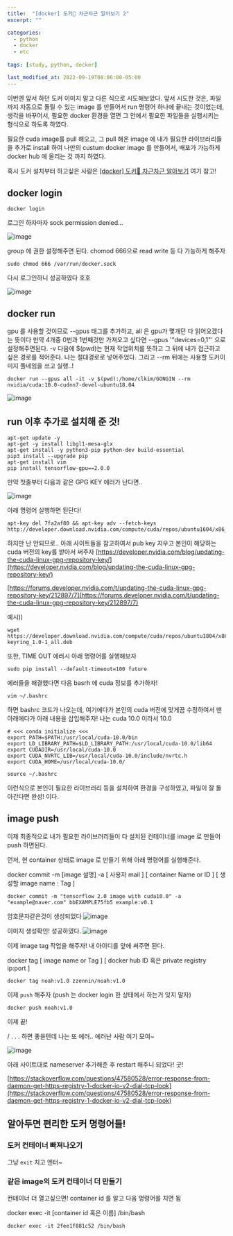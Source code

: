 ```yaml
---
title:  "[docker] 도커🐋 차근차근 알아보기 2"
excerpt: ""

categories:
  - python
  - docker
  - etc
  
tags: [study, python, docker]

last_modified_at: 2022-09-19T08:06:00-05:00
---
```


이번엔 앞서 하던 도커 이미지 말고 다른 식으로 시도해보았다.
앞서 시도한 것은, 파일까지 자동으로 돌릴 수 있는 image 를 만들어서 run 명령어 하나에 끝내는 것이었는데, 생각을 바꾸어서, 필요한 docker 환경을 열면 그 안에서 필요한 파일들을 실행시키는 형식으로 하도록 하였다. 

필요한 cuda image를 pull 해오고, 그 pull 해온 image 에 내가 필요한 라이브러리들을 추가로  install 하여 나만의 custum docker image 를 만들어서, 배포가 가능하게 docker hub 에 올리는 것 까지 하였다. 

혹시 도커 설치부터 하고싶은 사람은 [[docker] 도커🐋 차근차근 알아보기](https://chaelin0722.github.io/python/docker/etc/docker_basic/) 여기 참고!

## docker login

~~~
docker login
~~~
로그인 하자마자 sock permission denied... 

![image](https://user-images.githubusercontent.com/53431568/191421868-c8d27b0d-606f-46de-a954-c89e4bf8d633.png)

group 에 권한 설정해주면 된다. chomod 666으로 read write 등 다 가능하게 해주자

~~~
sudo chmod 666 /var/run/docker.sock
~~~

다시 로그인하니 성공하였다 호호

![image](https://user-images.githubusercontent.com/53431568/191421793-21ff0348-8fa8-4dea-b15d-4056f5835b98.png)

 
 ## docker run
 
 gpu 를 사용할 것이므로 --gpus 태그를 추가하고, all 은 gpu가 몇개던 다 읽어오겠다는 뜻이다 만약 4개중 0번과 1번째것만 가져오고 싶다면 --gpus '"devices=0,1"' 으로 설정해주면된다. 
 -v 다음에 $(pwd)는 현재 작업위치를 뜻하고 그 뒤에 내가 접근하고 싶은 경로를 적어준다. 나는 절대경로로 넣어주었다. 그리고 --rm 뒤에는 사용할 도커이미지 풀네임을 쓰고 실행..!
 
~~~
docker run --gpus all -it -v $(pwd):/home/clkim/GONGIN --rm  nvidia/cuda:10.0-cudnn7-devel-ubuntu18.04
~~~
![image](https://user-images.githubusercontent.com/53431568/191019507-3298cf2f-f825-4057-9cd7-063f0a46a3ab.png)


## run 이후 추가로 설치해 준 것!

~~~
apt-get update -y
apt-get -y install libgl1-mesa-glx
apt-get install -y python3-pip python-dev build-essential
pip3 install --upgrade pip
apt-get install vim
pip install tensorflow-gpu==2.0.0
~~~

만약 첫줄부터 다음과 같은 GPG KEY 에러가 난다면..

![image](https://user-images.githubusercontent.com/53431568/191249567-24c2b5ee-7c09-4b89-9bcc-aaea57bc83e0.png)

아래 명령어 실행하면 된단다!
~~~
apt-key del 7fa2af80 && apt-key adv --fetch-keys http://developer.download.nvidia.com/compute/cuda/repos/ubuntu1604/x86_64/3bf863cc.pub
~~~

하지만 난 안되므로.. 아래 사이트들을 참고하여서 pub key 지우고 본인이 해당하는 cuda 버전의 key를 받아서 써주자
[https://developer.nvidia.com/blog/updating-the-cuda-linux-gpg-repository-key/](https://developer.nvidia.com/blog/updating-the-cuda-linux-gpg-repository-key/)

[https://forums.developer.nvidia.com/t/updating-the-cuda-linux-gpg-repository-key/212897/7](https://forums.developer.nvidia.com/t/updating-the-cuda-linux-gpg-repository-key/212897/7)


예시))
~~~
wget https://developer.download.nvidia.com/compute/cuda/repos/ubuntu1804/x86_64/cuda-keyring_1.0-1_all.deb
~~~

또한, TIME OUT 에러시 아래 명령어를 실행해보자

~~~
sudo pip install --default-timeout=100 future
~~~

에러들을 해결했다면 다음 basrh 에 cuda 정보를 추가하자!

~~~
vim ~/.bashrc
~~~

하면 bashrc 코드가 나오는데, 여기에다가 본인의 cuda 버전에 맞게끔 수정하여서 맨 아래에다가 아래 내용을 삽입해주자! 나는 cuda 10.0 이라서 10.0
~~~
# <<< conda initialize <<<
export PATH=$PATH:/usr/local/cuda-10.0/bin
export LD_LIBRARY_PATH=$LD_LIBRARY_PATH:/usr/local/cuda-10.0/lib64
export CUDADIR=/usr/local/cuda-10.0
export CUDA_NVRTC_LIB=/usr/local/cuda-10.0/include/nvrtc.h
export CUDA_HOME=/usr/local/cuda-10.0/
~~~

~~~
source ~/.bashrc
~~~

이런식으로 본인이 필요한 라이브러리 등을 설치하여 환경을 구성하였고, 파일이 잘 돌아간다면 완성! 이다. 

## image push

이제 최종적으로 내가 필요한 라이브러리들이 다 설치된 컨테이너를 image 로 만들어 push 하면된다.

먼저, 현 container 상태로 image 로 만들기 위해 아래 명령어를 실행해준다.

docker commit -m [image 설명] -a [ 사용자 mail ] [ container Name or ID ] [ 생성할 image name : Tag ]

~~~
docker commit -m "tensorflow 2.0 image with cuda10.0" -a "example@naver.com" bbEXAMPLE75fb5 example:v0.1
~~~

암호문자같은것이 생성되었다 
![image](https://user-images.githubusercontent.com/53431568/191423314-2295bab3-ca09-402c-8179-f8498eb3b491.png)

이미지 생성확인! 성공하였다.
![image](https://user-images.githubusercontent.com/53431568/191423148-2ac2d25a-7972-4af5-a1dc-24906854c887.png)

이제 image tag 작업을 해주자! 내 아이디를 앞에 써주면 된다.

docker tag [ image name or Tag ] [ docker hub ID 혹은 private registry ip:port ] 

~~~
docker tag noah:v1.0 zzennin/noah:v1.0
~~~

이제 `push` 해주자 (push 는 docker login 한 상태에서 하는거 잊지 말자)

~~~
docker push noah:v1.0
~~~

이제 끝!

/
.
.
.
하면 좋을텐데 나는 또 에러.. 에러난 사람 여기 모여~ 

![image](https://user-images.githubusercontent.com/53431568/191430110-93fb5027-9a0e-4270-9aaa-1fc4cbe1f5e5.png)

아래 사이트대로 nameserver 추가해준 후 restart 해주니 되었다! 굿!

[https://stackoverflow.com/questions/47580528/error-response-from-daemon-get-https-registry-1-docker-io-v2-dial-tcp-look](https://stackoverflow.com/questions/47580528/error-response-from-daemon-get-https-registry-1-docker-io-v2-dial-tcp-look)



## 알아두면 편리한 도커 명령어들!

### 도커 컨테이너 빠져나오기

그냥 `exit` 치고 엔터~

### 같은 image의 도커 컨테이너 더 만들기

컨테이너 더 열고싶으면! container id 를 알고 다음 명령어를 치면 됨

docker exec -it [container id 혹은 이름] /bin/bash

~~~
docker exec -it 2fee1f881c52 /bin/bash
~~~


